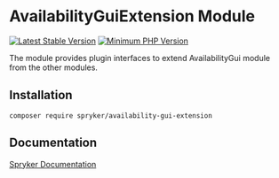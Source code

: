 # AvailabilityGuiExtension Module
[![Latest Stable Version](https://poser.pugx.org/spryker/availability-gui-extension/v/stable.svg)](https://packagist.org/packages/spryker/availability-gui-extension)
[![Minimum PHP Version](https://img.shields.io/badge/php-%3E%3D%208.1-8892BF.svg)](https://php.net/)

The module provides plugin interfaces to extend AvailabilityGui module from the other modules.

## Installation

```
composer require spryker/availability-gui-extension
```

## Documentation

[Spryker Documentation](https://docs.spryker.com)
